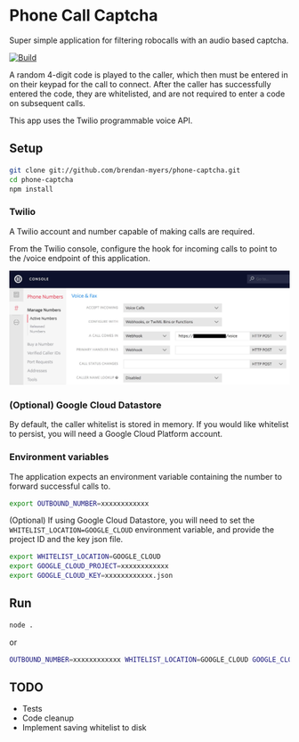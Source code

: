 # Phone Call Captcha
Super simple application for filtering robocalls with an audio based captcha.

[![Build][travis-image]][travis-url]

A random 4-digit code is played to the caller, which then must be entered in on their keypad for the call to connect. After the caller has successfully entered the code, they are whitelisted, and are not required to enter a code on subsequent calls.

This app uses the Twilio programmable voice API.


## Setup

```bash
git clone git://github.com/brendan-myers/phone-captcha.git
cd phone-captcha
npm install
```


### Twilio

A Twilio account and number capable of making calls are required.

From the Twilio console, configure the hook for incoming calls to point to the /voice endpoint of this application.

![Twilio setup](images/twilio-setup.jpg)


### (Optional) Google Cloud Datastore

By default, the caller whitelist is stored in memory. If you would like whitelist to persist, you will need a Google Cloud Platform account.


### Environment variables

The application expects an environment variable containing the number to forward successful calls to.

```bash 
export OUTBOUND_NUMBER=xxxxxxxxxxxx
```

(Optional) If using Google Cloud Datastore, you will need to set the `WHITELIST_LOCATION=GOOGLE_CLOUD` environment variable, and provide the project ID and the key json file.

```bash
export WHITELIST_LOCATION=GOOGLE_CLOUD
export GOOGLE_CLOUD_PROJECT=xxxxxxxxxxxx
export GOOGLE_CLOUD_KEY=xxxxxxxxxxxx.json
```


## Run

```bash
node .
```
or
```bash
OUTBOUND_NUMBER=xxxxxxxxxxxx WHITELIST_LOCATION=GOOGLE_CLOUD GOOGLE_CLOUD_PROJECT=xxxxxxxxxxxx GOOGLE_CLOUD_KEY=xxxxxxxxxxxx.json node .
```


## TODO
- Tests
- Code cleanup
- Implement saving whitelist to disk

[travis-image]: https://travis-ci.org/brendan-myers/twilio-phone-captcha.svg?branch=master
[travis-url]: https://travis-ci.org/brendan-myers/twilio-phone-captcha